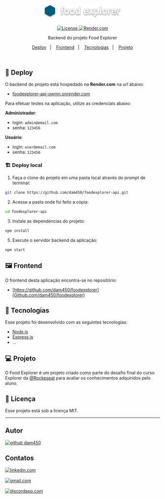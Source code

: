 <h1 align="center">
  <a href="#-deploy" target="_blank">
    <img alt="Food Explorer" src=".github/logo.svg" width="50%">
  </a>
</h1>

<p align="center">
  <a href="#memo-licença">
    <img alt="License" src="https://img.shields.io/static/v1?style=flat&label=license&message=MIT&color=49AA26&labelColor=000000">
  </a> 
  <a href="#-deploy">
    <img alt="Render.com" src="https://img.shields.io/static/v1?style=flat&logo=render&label=render&message=deploy&color=4AF2C3">
  </a> 
</p>


<p align="center">
Backend do projeto Food Explorer</p>


<p align="center">
  <a href="#-deploy">Deploy</a>&nbsp;&nbsp;&nbsp;|&nbsp;&nbsp;&nbsp;
  <a href="#%EF%B8%8F-frontend">Frontend</a>&nbsp;&nbsp;&nbsp;|&nbsp;&nbsp;&nbsp;
  <a href="#-tecnologias">Tecnologias</a>&nbsp;&nbsp;&nbsp;|&nbsp;&nbsp;&nbsp;
  <a href="#-projeto">Projeto</a>
<!--   <a href="#-layout">Layout</a>&nbsp;&nbsp;&nbsp;|&nbsp;&nbsp;&nbsp; -->
<!--   <a href="#memo-licença">Licença</a> -->

</p><br>

<!-- <p align="center">
  <a href="https://foodexplorer-dam450.netlify.app/" target="_blank">
    <img alt="foodexplorer preview" src=".github/preview.png" width="100%">
  </a>
</p> -->

## 🚀 Deploy

O backend do projeto está hospedado na **Render.com** na url abaixo:
- [foodexplorer-api-owmn.onrender.com](https://foodexplorer-api-owmn.onrender.com)

Para efetuar testes na aplicação, utilize as credenciais abaixo:

**Administrador**:
  - login: `admin@email.com`
  - senha: `123456`

**Usuário**:
  - login: `user@email.com`
  - senha: `123456`

### 🏗️ Deploy local

1. Faça o clone do projeto em uma pasta local através do prompt de terminal:
```bash
git clone https://github.com/dam450/foodexplorer-api.git
```
2. Acesse a pasta onde foi feito a cópia:
```bash
cd foodexplorer-api
```
3. Instale as dependencias do projeto:
```bash
npm install
```
5. Execute o servidor backend da aplicação:
```bash
npm start
```

## 🖼️ Frontend

O frontend desta aplicação encontra-se no repositório: 
- [https://github.com/dam450/foodexplorer](Github.com/dam450/foodexplorer)

## 🦾 Tecnologias

Esse projeto foi desenvolvido com as seguintes tecnologias:

- [Node.js](https://nodejs.org/)
- [Express.js](http://expressjs.com/)
- ...

## 💻 Projeto

O Food Explorer é um projeto criado como parte do desafio final do curso Explorer da [@Rockeseat](https://www.rocketseat.com.br/) para avaliar os conhecimentos adquiridos pelo aluno.

## :memo: Licença

Esse projeto está sob a licença MIT.

---
## Autor  

<a href="https://github.com/dam450/">
    <img alt="github dam450" src="https://img.shields.io/static/v1?style=social&logo=github&label=github&message=dam450&color=4AF2C3">
</a> 


## Contatos  

  <a href="https://www.linkedin.com/in/evandro-damaso/">
    <img alt="linkedin.com" src="https://img.shields.io/static/v1?style=social&logo=linkedin&label=linkedin&message=evandro-damaso">
  </a> 
  <br/><br/>
  <a href="mailto:dam450.dev@gmail.com">
    <img alt="gmail.com" src="https://img.shields.io/static/v1?style=social&logo=gmail&label=gmail&message=dam450.dev@gmail.com">
  </a> 
  <br/><br/>
  <a href="http://discordapp.com/users/547738105331843077/">
    <img alt="discordapp.com" src="https://img.shields.io/static/v1?style=social&logo=discord&label=discord&message=Evandro">
  </a>


<!--   <a href="https://github.com/dam450/">
    <img alt="github dam450" src="https://img.shields.io/static/v1?style=social&logo=github&label=github&message=dam450&color=4AF2C3">
  </a> 
  <a href="#-deploy">
    <img alt="Render.com" src="https://img.shields.io/static/v1?style=social&logo=linkedin&label=linkedin&message=evandro-damaso&color=4AF2C3">
  </a> 
    -->
